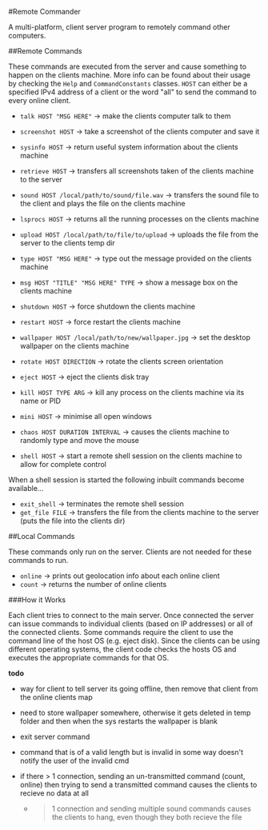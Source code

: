 #Remote Commander

A multi-platform, client server program to remotely command other computers.

##Remote Commands

These commands are executed from the server and cause something to happen on the clients machine. More info can be found about their
usage by checking the `Help` and `CommandConstants` classes. `HOST` can either be a specified IPv4 address of a client or the word "all" to 
send the command to every online client.

- `talk HOST "MSG HERE"` -> make the clients computer talk to them 
- `screenshot HOST` -> take a screenshot of the clients computer and save it
- `sysinfo HOST` -> return useful system information about the clients machine
- `retrieve HOST` -> transfers all screenshots taken of the clients machine to the server
- `sound HOST /local/path/to/sound/file.wav` -> transfers the sound file to the client and plays the file on the clients machine
- `lsprocs HOST` -> returns all the running processes on the clients machine
- `upload HOST /local/path/to/file/to/upload` -> uploads the file from the server to the clients temp dir
- `type HOST "MSG HERE"` -> type out the message provided on the clients machine
- `msg HOST "TITLE" "MSG HERE" TYPE` -> show a message box on the clients machine
- `shutdown HOST` -> force shutdown the clients machine
- `restart HOST` -> force restart the clients machine
- `wallpaper HOST /local/path/to/new/wallpaper.jpg` -> set the desktop wallpaper on the clients machine
- `rotate HOST DIRECTION` -> rotate the clients screen orientation
- `eject HOST` -> eject the clients disk tray
- `kill HOST TYPE ARG` -> kill any process on the clients machine via its name or PID
- `mini HOST` -> minimise all open windows
- `chaos HOST DURATION INTERVAL` -> causes the clients machine to randomly type and move the mouse

- `shell HOST` -> start a remote shell session on the clients machine to allow for complete control

When a shell session is started the following inbuilt commands become available...
- `exit_shell` -> terminates the remote shell session
- `get_file FILE` -> transfers the file from the clients machine to the server (puts the file into the clients dir)

##Local Commands

These commands only run on the server. Clients are not needed for these commands to run.

- `online` -> prints out geolocation info about each online client
- `count` -> returns the number of online clients


###How it Works

Each client tries to connect to the main server. Once connected the server can issue commands to individual clients 
(based on IP addresses) or all of the connected clients. Some commands require the client to use the command line of the 
host OS (e.g. eject disk). Since the clients can be using different operating systems, the
client code checks the hosts OS and executes the appropriate commands for that OS.

**todo**
- way for client to tell server its going offline, then remove that client from the online clients map
- need to store wallpaper somewhere, otherwise it gets deleted in temp folder and then when the sys restarts the wallpaper is blank
- exit server command
- command that is of a valid length but is invalid in some way doesn't notify the user of the invalid cmd

- if there > 1 connection, sending an un-transmitted command (count, online) then trying to send a transmitted command causes the clients to recieve no data at all
  - > 1 connection and sending multiple sound commands causes the clients to hang, even though they both recieve the file
  
  

